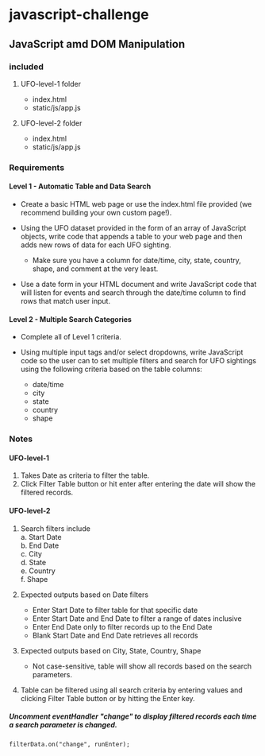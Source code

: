 # javascript-challenge
 
## JavaScript amd DOM Manipulation

### included
1. UFO-level-1 folder
    * index.html
    * static/js/app.js

2. UFO-level-2 folder
    * index.html
    * static/js/app.js

### Requirements

#### Level 1 - Automatic Table and Data Search
* Create a basic HTML web page or use the index.html file provided (we recommend building your own custom page!).

* Using the UFO dataset provided in the form of an array of JavaScript objects, write code that appends a table to your web page and then adds new rows of data for each UFO sighting.

    * Make sure you have a column for date/time, city, state, country, shape, and comment at the very least.

* Use a date form in your HTML document and write JavaScript code that will listen for events and search through the date/time column to find rows that match user input.

#### Level 2 - Multiple Search Categories
* Complete all of Level 1 criteria.

* Using multiple input tags and/or select dropdowns, write JavaScript code so the user can to set multiple filters and search for UFO sightings using the following criteria based on the table columns:

    * date/time
    * city
    * state
    * country
    * shape

### Notes 
#### UFO-level-1
1.  Takes Date as criteria to filter the table.
2.  Click Filter Table button or hit enter after entering the date will show the filtered records.

#### UFO-level-2
1. Search filters include  
    a. Start Date  
    b. End Date  
    c. City  
    d. State  
    e. Country  
    f. Shape  

2. Expected outputs based on Date filters
    * Enter Start Date to filter table for that specific date
    * Enter Start Date and End Date to filter a range of dates inclusive
    * Enter End Date only to filter records up to the End Date
    * Blank Start Date and End Date retrieves all records

3. Expected outputs based on City, State, Country, Shape
    * Not case-sensitive, table will show all records based on the search parameters.

4. Table can be filtered using all search criteria by entering values and clicking Filter Table button or by hitting the Enter key.

##### Uncomment eventHandler "change" to display filtered records each time a search parameter is changed.
```
filterData.on("change", runEnter);
```
